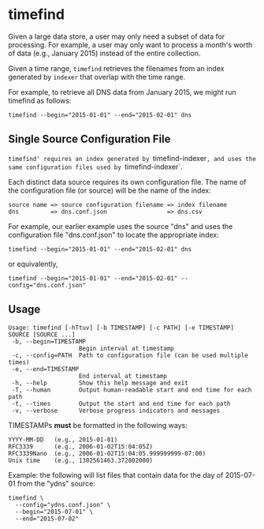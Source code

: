 # timefind

Given a large data store, a user may only need a subset of data for processing.
For example, a user may only want to process a month's worth of data
(e.g., January 2015) instead of the entire collection.

Given a time range, `timefind` retrieves the filenames from an index generated
by `indexer` that overlap with the time range.

For example, to retrieve all DNS data from January 2015, we might run timefind
as follows:

    timefind --begin="2015-01-01" --end="2015-02-01" dns

## Single Source Configuration File

`timefind' requires an index generated by `timefind-indexer`, and uses the same
configuration files used by `timefind-indexer`.

Each distinct data source requires its own configuration file. The name of the
configuration file (or source) will be the name of the index:

    source name => source configuration filename => index filename
    dns         => dns.conf.json                 => dns.csv

For example, our earlier example uses the source "dns" and uses the
configuration file "dns.conf.json" to locate the appropriate index:

    timefind --begin="2015-01-01" --end="2015-02-01" dns

or equivalently,

    timefind --begin="2015-01-01" --end="2015-02-01" --config="dns.conf.json"

## Usage

    Usage: timefind [-hTtuv] [-b TIMESTAMP] [-c PATH] [-e TIMESTAMP] SOURCE [SOURCE ...]
     -b, --begin=TIMESTAMP
                        Begin interval at timestamp
     -c, --config=PATH  Path to configuration file (can be used multiple times)
     -e, --end=TIMESTAMP
                        End interval at timestamp
     -h, --help         Show this help message and exit
     -T, --human        Output human-readable start and end time for each path
     -t, --times        Output the start and end time for each path
     -v, --verbose      Verbose progress indicators and messages

TIMESTAMPs **must** be formatted in the following ways:

    YYYY-MM-DD   (e.g., 2015-01-01)
    RFC3339      (e.g., 2006-01-02T15:04:05Z)
    RFC3339Nano  (e.g., 2006-01-02T15:04:05.999999999-07:00)
    Unix time    (e.g., 1302561463.372802000)

Example: the following will list files that contain data for the day of
2015-07-01 from the "ydns" source:

    timefind \
      --config="ydns.conf.json" \
      --begin="2015-07-01" \
      --end="2015-07-02"
